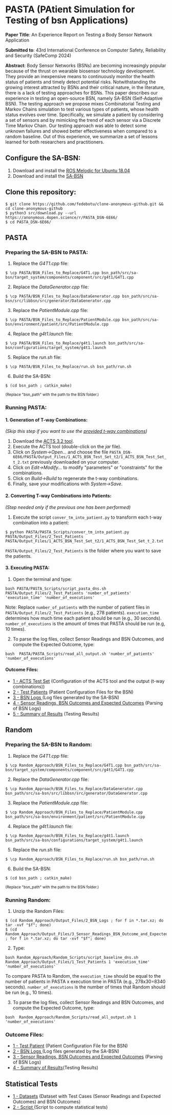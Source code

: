 # PASTA (PAtient Simulation for Testing of bsn Applications)

**Paper Title**: An Experience Report on Testing a Body Sensor Network Application

**Submitted to**: 43rd International Conference on Computer Safety, Reliability and Security (SafeComp 2024)

**Abstract**: Body Sensor Networks (BSNs) are becoming increasingly popular because of the thrust on wearable biosensor technology development. They provide an inexpensive means to continuously monitor the health status of patients and timely detect potential risks. Notwithstanding the growing interest attracted by BSNs and their critical nature, in the literature, there is a lack of testing approaches for BSNs. This paper describes our experience in testing an open-source BSN, namely SA-BSN (Self-Adaptive BSN). The testing approach we propose mixes Combinatorial Testing and Markov Chains simulation to test various types of patients, whose health status evolves over time. Specifically, we simulate a patient by considering a set of sensors and by mimicking the trend of each sensor via a Discrete Time Markov Chain. Our testing approach was able to detect some unknown failures and showed better effectiveness when compared to a random baseline. Out of this experience, we summarize a set of lessons learned for both researchers and practitioners. 
  
## **Configure the SA-BSN**:
1. Download and install the [ROS Melodic for Ubuntu 18.04](http://wiki.ros.org/melodic/Installation/Ubuntu)
2. Download and install the [SA-BSN](https://github.com/lesunb/bsn/tree/1c45cd8f4c43e36fcf5665940d5ce7c66b907b31)

## **Clone this repository**:
```
$ git clone https://github.com/fedebotu/clone-anonymous-github.git && cd clone-anonymous-github
$ python3 src/download.py --url https://anonymous.4open.science/r/PASTA_DSN-6E66/
$ cd PASTA_DSN-6E66/
```

## PASTA
### **Preparing the SA-BSN to PASTA**:
1. Replace the *G4T1.cpp* file:
```
$ \cp PASTA/BSN_Files_to_Replace/G4T1.cpp bsn_path/src/sa-bsn/target_system/components/component/src/g4t1/G4T1.cpp
```
2. Replace the *DataGenerator.cpp* file:
```
$ \cp PASTA/BSN_Files_to_Replace/DataGenerator.cpp bsn_path/src/sa-bsn/src/libbsn/src/generator/DataGenerator.cpp
```
3. Replace the *PatientModule.cpp* file:
```
$ \cp PASTA/BSN_Files_to_Replace/PatientModule.cpp bsn_path/src/sa-bsn/environment/patient/src/PatientModule.cpp
```
4. Replace the *g4t1.launch* file:
```
$ \cp PASTA/BSN_Files_to_Replace/g4t1.launch bsn_path/src/sa-bsn/configurations/target_system/g4t1.launch
```
5. Replace the *run.sh* file:
```
$ \cp PASTA/BSN_Files_to_Replace/run.sh bsn_path/run.sh
```
6. Build the SA-BSN:
```
$ (cd bsn_path ; catkin_make)
```
<sub>(Replace "bsn_path" with the path to the BSN folder.)</sub>

### **Running PASTA**:

#### **1. Generation of T-way Combinations**:
*(Skip this step if you want to use the [provided t-way combinations](https://anonymous.4open.science/r/PASTA_DSN-6E66/PASTA/Output_Files/1_ACTS_BSN_Test_Set_t2/1_ACTS_BSN_Test_Set_t_2.txt))*

1. Download the [ACTS 3.2 tool](https://github.com/usnistgov/combinatorial-testing-tools).
2. Execute the ACTS tool (double-click on the *jar* file).
3. Click on *System->Open...* and choose the file `PASTA_DSN-6E66/PASTA/Output_Files/1_ACTS_BSN_Test_Set_t2/1_ACTS_BSN_Test_Set_t_2.txt` previously downloaded on your computer.
4. Click on *Edit->Modify...* to modify "parameters" or "constraints" for the combinations.
5. Click on *Build->Build* to regenerate the t-way combinations.
6. Finally, save your modifications with *System->Save*.

#### **2. Converting T-way Combinations into Patients**:
*(Step needed only if the previous one has been performed)*

1. Execute the script `conver_tm_into_patient.py` to transform each t-way combination into a patient:
```
$ python PASTA/PASTA_Scripts/conver_tm_into_patient.py PASTA/Output_Files/2_Test_Patients PASTA/Output_Files/1_ACTS_BSN_Test_Set_t2/1_ACTS_BSN_Test_Set_t_2.txt

```
`PASTA/Output_Files/2_Test_Patients` is the folder where you want to save the patients.

#### **3. Executing PASTA**:
1. Open the terminal and type:
```
bash PASTA/PASTA_Scripts/script_pasta_dns.sh PASTA/Output_Files/2_Test_Patients 'number_of_patients' 'execution_time' 'number_of_executions'
```
Note: 
Replace `number_of_patients` with the number of patient files in `PASTA/Output_Files/2_Test_Patients` (e.g., 278 patients).
`execution_time` determines how much time each patient should be run (e.g., 30 seconds).
`number_of_executions` is the amount of times that PASTA should be run (e.g, 10 times).

2. To parse the log files, collect Sensor Readings and BSN Outcomes, and compute the Expected Outcome, type:
```
bash  PASTA/PASTA_Scripts/read_all_output.sh 'number_of_patients' 'number_of_executions'

```

#### **Outcome Files**:
- [1 - ACTS Test Set](https://anonymous.4open.science/r/PASTA_DSN-6E66/PASTA/Output_Files/1_ACTS_BSN_Test_Set_t2/1_ACTS_BSN_Test_Set_t_2.txt) (Configuration of the ACTS tool and the output (t-way combinations))
- [2 - Test Patients](https://anonymous.4open.science/r/PASTA_DSN-6E66/PASTA/Output_Files/2_Test_Patients/) (Patient Configuration Files for the BSN)
- [3 - BSN Logs ](https://anonymous.4open.science/r/PASTA_DSN-6E66/PASTA/Output_Files/3_BSN_Logs/) (Log files generated by the SA-BSN)
- [4 - Sensor Readings, BSN Outcomes and Expected Outcomes](https://anonymous.4open.science/r/PASTA_DSN-6E66/PASTA/Output_Files/4_Sensor_Readings_BSN_Outcome_and_Expected_Outcome/) (Parsing of BSN Logs)
- [5 - Summary of Results](https://anonymous.4open.science/r/PASTA_DSN-6E66/PASTA/Output_Files/5_Summary_Of_Results/Pasta_experiments.ods) (Testing Results)
  
## Random
### **Preparing the SA-BSN to Random**:
1. Replace the *G4T1.cpp* file:
```
$ \cp Random_Approach/BSN_Files_to_Replace/G4T1.cpp bsn_path/src/sa-bsn/target_system/components/component/src/g4t1/G4T1.cpp
```
2. Replace the *DataGenerator.cpp* file:
```
$ \cp Random_Approach/BSN_Files_to_Replace/DataGenerator.cpp bsn_path/src/sa-bsn/src/libbsn/src/generator/DataGenerator.cpp
```
3. Replace the *PatientModule.cpp* file:
```
$ \cp Random_Approach/BSN_Files_to_Replace/PatientModule.cpp bsn_path/src/sa-bsn/environment/patient/src/PatientModule.cpp
```
4. Replace the *g4t1.launch* file:
```
$ \cp Random_Approach/BSN_Files_to_Replace/g4t1.launch bsn_path/src/sa-bsn/configurations/target_system/g4t1.launch
```
5. Replace the *run.sh* file:
```
$ \cp Random_Approach/BSN_Files_to_Replace/run.sh bsn_path/run.sh
```
6. Build the SA-BSN:
```
$ (cd bsn_path ; catkin_make)
```
<sub>(Replace "bsn_path" with the path to the BSN folder.)</sub>

### **Running Random**:
1. Unzip the Random Files:
```
$ (cd Random_Approach/Output_Files/2_BSN_Logs ; for f in *.tar.xz; do tar -xvf "$f"; done)
$ (cd Random_Approach/Output_Files/3_Sensor_Readings_BSN_Outcome_and_Expected_Outcome ; for f in *.tar.xz; do tar -xvf "$f"; done)
```
2. Type:
```
bash Random_Approach/Random_Scripts/script_baseline_dns.sh Random_Approach/Output_Files/1_Test_Patients 1 'execution_time' 'number_of_executions'
```
To compare PASTA to Random, the `execution_time` should be equal to the number of patients in PASTA x execution time in PASTA (e.g., 278x30=8340 seconds).
`number_of_executions` is the number of times that Random should be run (e.g., 10 times).

3. To parse the log files, collect Sensor Readings and BSN Outcomes, and compute the Expected Outcome, type:
```
bash  Random_Approach/Random_Scripts/read_all_output.sh 1 'number_of_executions'
```

### **Outcome Files**:
- [1 - Test Patient](https://anonymous.4open.science/r/PASTA_DSN-6E66/Random_Approach/Output_Files/1_Test_Patients/patient_0.launch) (Patient Configuration File for the BSN)
- [2 - BSN Logs ](https://anonymous.4open.science/r/PASTA_DSN-6E66/Random_Approach/Output_Files/2_BSN_Logs/) (Log files generated by the SA-BSN)
- [3 - Sensor Readings, BSN Outcomes and Expected Outcomes](https://anonymous.4open.science/r/PASTA_DSN-6E66/Random_Approach/Output_Files/3_Sensor_Readings_BSN_Outcome_and_Expected_Outcome/ParseLog.tar.xz) (Parsing of BSN Logs)
- [4 - Summary of Results](https://anonymous.4open.science/r/PASTA_DSN-6E66/Random_Approach/Output_Files/4_Summary_Of_Results/)(Testing Results)

## **Statistical Tests**
- [1 - Datasets](https://anonymous.4open.science/r/PASTA_DSN-6E66/Scripts_Statistical_Tests/dataset.tar.xz) (Dataset with Test Cases (Sensor Readings and Expected Outcomes) and BSN Outcomes)
- [2 - Script ](https://anonymous.4open.science/r/PASTA_DSN-6E66/Scripts_Statistical_Tests/statistical_analysis.R) (Script to compute statistical tests)
